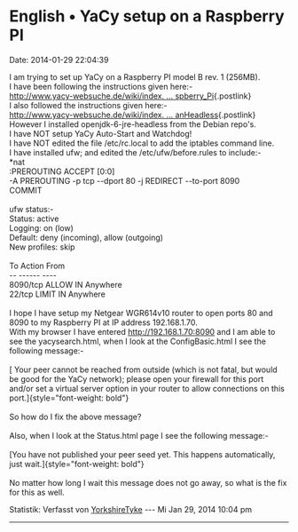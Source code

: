English • YaCy setup on a Raspberry PI
======================================

Date: 2014-01-29 22:04:39

I am trying to set up YaCy on a Raspberry PI model B rev. 1 (256MB).\
I have been following the instructions given here:-\
[http://www.yacy-websuche.de/wiki/index. \...
spberry\_Pi](http://www.yacy-websuche.de/wiki/index.php/En:Raspberry_Pi){.postlink}\
I also followed the instructions given here:-\
[http://www.yacy-websuche.de/wiki/index. \...
anHeadless](http://www.yacy-websuche.de/wiki/index.php/En:DebianHeadless){.postlink}\
However I installed openjdk-6-jre-headless from the Debian repo\'s.\
I have NOT setup YaCy Auto-Start and Watchdog!\
I have NOT edited the file /etc/rc.local to add the iptables command
line.\
I have installed ufw; and edited the /etc/ufw/before.rules to include:-\
\*nat\
:PREROUTING ACCEPT \[0:0\]\
-A PREROUTING -p tcp \--dport 80 -j REDIRECT \--to-port 8090\
COMMIT\
\
ufw status:-\
Status: active\
Logging: on (low)\
Default: deny (incoming), allow (outgoing)\
New profiles: skip\
\
To Action From\
\-- \-\-\-\-\-- \-\-\--\
8090/tcp ALLOW IN Anywhere\
22/tcp LIMIT IN Anywhere\
\
I hope I have setup my Netgear WGR614v10 router to open ports 80 and
8090 to my Raspberry PI at IP address 192.168.1.70.\
With my browser I have entered <http://192.168.1.70:8090> and I am able
to see the yacysearch.html, when I look at the ConfigBasic.html I see
the following message:-\
\
[ Your peer cannot be reached from outside (which is not fatal, but
would be good for the YaCy network); please open your firewall for this
port and/or set a virtual server option in your router to allow
connections on this port.]{style="font-weight: bold"}\
\
So how do I fix the above message?\
\
Also, when I look at the Status.html page I see the following message:-\
\
[You have not published your peer seed yet. This happens automatically,
just wait.]{style="font-weight: bold"}\
\
No matter how long I wait this message does not go away, so what is the
fix for this as well.

Statistik: Verfasst von
[YorkshireTyke](http://forum.yacy-websuche.de/memberlist.php?mode=viewprofile&u=9352)
--- Mi Jan 29, 2014 10:04 pm

------------------------------------------------------------------------
